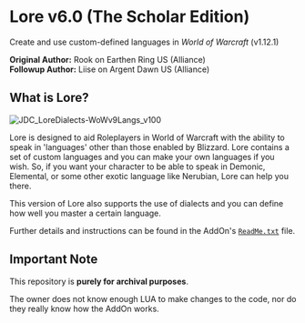# Lore v6.0 (The Scholar Edition)
Create and use custom-defined languages in *World of Warcraft* (v1.12.1)

**Original Author:** Rook on Earthen Ring US (Alliance)<br>
**Followup Author:** Liise on Argent Dawn US (Alliance)

## What is Lore?
![JDC_LoreDialects-WoWv9Langs_v100](https://github.com/JoLiKMC/Lore/assets/102710555/0308d1bd-38be-4b1d-a0a2-58027a9c7a2e)

Lore is designed to aid Roleplayers in World of Warcraft with the ability to
speak in 'languages' other than those enabled by Blizzard. Lore contains a set
of custom languages and you can make your own languages if you wish. So, if you
want your character to be able to speak in Demonic, Elemental, or some other
exotic language like Nerubian, Lore can help you there.

This version of Lore also supports the use of dialects and you can define how
well you master a certain language.

Further details and instructions can be found in the AddOn's [`ReadMe.txt`](https://github.com/JoLiKMC/Lore/blob/main/ReadMe.txt) file.

## Important Note
This repository is **purely for archival purposes**.

The owner does not know enough LUA to make changes to the code, nor do they
really know how the AddOn works.
